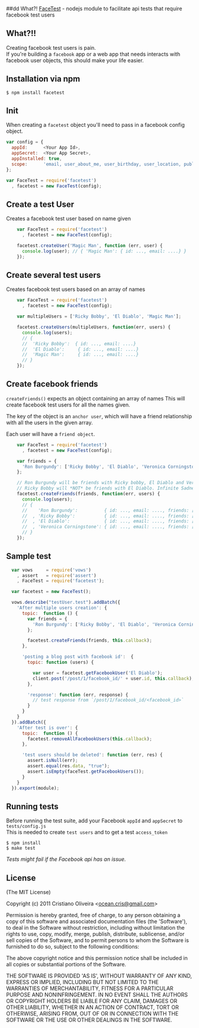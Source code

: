 ##dd  What?!
[FaceTest](http://criso.github.com/facetest/) - nodejs module to facilitate api tests that require facebook test users

## What?!!
Creating facebook test users is pain.   
If you're building a `facebook` app or a web app that needs interacts with facebook user objects, this should make your life easier.


## Installation via npm
    $ npm install facetest


## Init
When creating a `facetest` object you'll need to pass in a facebook config object.

```js
var config = {
  appId:      <Your App Id>,
  appSecret:  <Your App Secret>,
  appInstalled: true,
  scope:      'email, user_about_me, user_birthday, user_location, publish_stream, read_stream, friends_location',
};

var FaceTest = require('facetest')
  , facetest = new FaceTest(config);

```

## Create a test User
Creates a facebook test user based on name given

```js
    var FaceTest = require('facetest')
      , facetest = new FaceTest(config);

    facetest.createUser('Magic Man', function (err, user) {
      console.log(user); // { 'Magic Man': { id: ..., email: ....} }
    });
```

## Create several test users
Creates facebook test users based on an array of names

```js
    var FaceTest = require('facetest')
      , facetest = new FaceTest(config);

    var multipleUsers = ['Ricky Bobby', 'El Diablo', 'Magic Man'];

    facetest.createUsers(multipleUsers, function(err, users) {
      console.log(users);
      // {
      //  'Ricky Bobby':  { id: ..., email: ....}
      //  'El Diablo':     { id: ..., email: ....}
      //  'Magic Man':     { id: ..., email: ....}
      // }
    });
```

## Create facebook friends
`createFriends()` expects an object containing an array of names
This will create facebook test users for all the names given.  
  
The key of the object is an `anchor user`, which will have a friend
relationship with all the users in the given array.  
  
Each user will have a `friend object`.  

```js
    var FaceTest = require('facetest')
      , facetest = new FaceTest(config);

    var friends = {
      'Ron Burgundy': ['Ricky Bobby', 'El Diablo', 'Veronica Corningstone']
    };

    // Ron Burgundy will be friends with Ricky bobby, El Diablo and Veronica Corningstone
    // Ricky Bobby will *NOT* be friends with El Diablo. Infinite Sadness.
    facetest.createFriends(friends, function(err, users) {
      console.log(users);
      // {
      //    'Ron Burgundy':          { id: ..., email: ...., friends: [object, object, object]}
      //  , 'Ricky Bobby':           { id: ..., email: ...., friends: [object]}
      //  , 'El Diablo':             { id: ..., email: ...., friends: [object]}
      //  , 'Veronica Corningstone': { id: ..., email: ...., friends: [object]}
      // }
    });
```

## Sample test
```js
  var vows     = require('vows')
    , assert   = require('assert')
    , FaceTest = require('facetest');

  var facetest = new FaceTest();

  vows.describe("testUser.test").addBatch({
    'After multiple users creation': {
      topic:  function () {
        var friends = {
          'Ron Burgundy': ['Ricky Bobby', 'El Diablo', 'Veronica Corningstone']
        };

        facetest.createFriends(friends, this.callback);
      },

      'posting a blog post with facebook id':  {
        topic: function (users) {

          var user = facetest.getFacebookUser('El Diablo');
          client.post('/post/1/facebook_id/' + user.id, this.callback);
        },

        'response': function (err, response) {
          // test response from `/post/1/facebook_id/<facebook_id>`
        }
      }
    }
  }).addBatch({
    'After test is over': {
      topic:  function () {
        facetest.removeAllFacebookUsers(this.callback);
      },

      'test users should be deleted': function (err, res) {
        assert.isNull(err);
        assert.equal(res.data, "true");
        assert.isEmpty(faceTest.getFacebookUsers());
      }
    }
  }).export(module);
```

## Running tests

 Before running the test suite, add your Facebook `appId` and `appSecret` to `tests/config.js`   
 This is needed to create `test users` and to get a test `access_token`

    $ npm install
    $ make test

 _Tests might fail if the Facebook api has an issue._

## License

(The MIT License)

Copyright (c) 2011 Cristiano Oliveira &lt;ocean.cris@gmail.com&gt;

Permission is hereby granted, free of charge, to any person obtaining
a copy of this software and associated documentation files (the
'Software'), to deal in the Software without restriction, including
without limitation the rights to use, copy, modify, merge, publish,
distribute, sublicense, and/or sell copies of the Software, and to
permit persons to whom the Software is furnished to do so, subject to
the following conditions:

The above copyright notice and this permission notice shall be
included in all copies or substantial portions of the Software.

THE SOFTWARE IS PROVIDED 'AS IS', WITHOUT WARRANTY OF ANY KIND,
EXPRESS OR IMPLIED, INCLUDING BUT NOT LIMITED TO THE WARRANTIES OF
MERCHANTABILITY, FITNESS FOR A PARTICULAR PURPOSE AND NONINFRINGEMENT.
IN NO EVENT SHALL THE AUTHORS OR COPYRIGHT HOLDERS BE LIABLE FOR ANY
CLAIM, DAMAGES OR OTHER LIABILITY, WHETHER IN AN ACTION OF CONTRACT,
TORT OR OTHERWISE, ARISING FROM, OUT OF OR IN CONNECTION WITH THE
SOFTWARE OR THE USE OR OTHER DEALINGS IN THE SOFTWARE.

